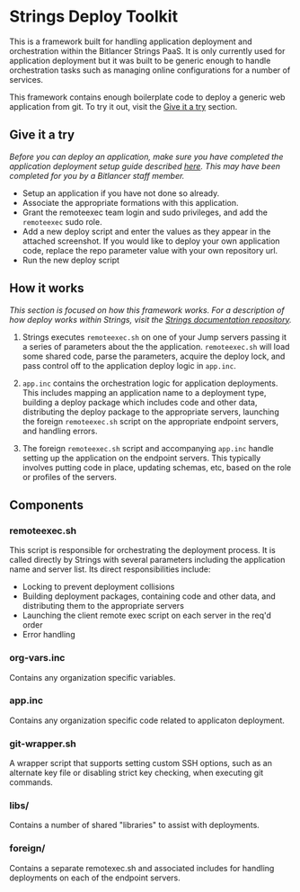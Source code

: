Strings Deploy Toolkit
=======================

This is a framework built for handling application deployment and orchestration within the Bitlancer Strings PaaS. It is only currently used for application deployment but it was built to be generic enough to handle orchestration tasks such as managing online configurations for a number of services.

This framework contains enough boilerplate code to deploy a generic web application from git. To try it out, visit the [Give it a try](#give-it-a-try) section.

## Give it a try

*Before you can deploy an application, make sure you have completed the application deployment setup guide described [here](github.com/Bitlancer/strings-documentation). This may have been completed for you by a Bitlancer staff member.*

* Setup an application if you have not done so already.
* Associate the appropriate formations with this application.
* Grant the remoteexec team login and sudo privileges, and add the `remoteexec` sudo role.
* Add a new deploy script and enter the values as they appear in the attached screenshot. If you would like to deploy your own application code, replace the repo parameter value with your own repository url.
* Run the new deploy script

## How it works

*This section is focused on how this framework works. For a description of how deploy works within Strings, visit the [Strings documentation repository](github.com/Bitlancer/strings-documentation).*

1) Strings executes `remoteexec.sh` on one of your Jump servers passing it a series of parameters about the the application. `remoteexec.sh` will load some shared code, parse the parameters, acquire the deploy lock, and pass control off to the application deploy logic in `app.inc`.


2) `app.inc` contains the orchestration logic for application deployments. This includes mapping an application name to a deployment type, building a deploy package which includes code and other data, distributing the deploy package to the appropriate servers, launching the foreign `remoteexec.sh` script on the appropriate endpoint servers, and handling errors.

3) The foreign `remoteexec.sh` script and accompanying `app.inc` handle setting up the application on the endpoint servers. This typically involves putting code in place, updating schemas, etc, based on the role or profiles of the servers.

## Components

### remoteexec.sh

This script is responsible for orchestrating the deployment process. It is called
directly by Strings with several parameters including the application name and
server list. Its direct responsibilities include:

* Locking to prevent deployment collisions
* Building deployment packages, containing code and other data, and distributing
them to the appropriate servers
* Launching the client remote exec script on each server in the req'd order
* Error handling

### org-vars.inc

Contains any organization specific variables.

### app.inc

Contains any organization specific code related to applicaton deployment.

### git-wrapper.sh

A wrapper script that supports setting custom SSH options, such as an alternate
key file or disabling strict key checking, when executing git commands.

### libs/

Contains a number of shared "libraries" to assist with deployments.

### foreign/

Contains a separate remotexec.sh and associated includes for handling
deployments on each of the endpoint servers.

